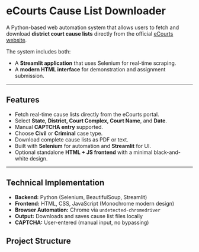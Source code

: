 # eCourts Cause List Downloader

A Python-based web automation system that allows users to fetch and download **district court cause lists** directly from the official [eCourts website](https://services.ecourts.gov.in/ecourtindia_v6/?p=cause_list/).

The system includes both:
- A **Streamlit application** that uses Selenium for real-time scraping.
- A **modern HTML interface** for demonstration and assignment submission.

---

## Features

- Fetch real-time cause lists directly from the eCourts portal.  
- Select **State, District, Court Complex, Court Name**, and **Date**.  
- Manual **CAPTCHA entry** supported.  
- Choose **Civil** or **Criminal** case type.  
- Download complete cause lists as PDF or text.  
- Built with **Selenium** for automation and **Streamlit** for UI.  
- Optional standalone **HTML + JS frontend** with a minimal black-and-white design.

---

## Technical Implementation

- **Backend:** Python (Selenium, BeautifulSoup, Streamlit)  
- **Frontend:** HTML, CSS, JavaScript (Monochrome modern design)  
- **Browser Automation:** Chrome via `undetected-chromedriver`  
- **Output:** Downloads and saves cause list files locally  
- **CAPTCHA:** User-entered (manual input, no bypassing)  
## Project Structure


